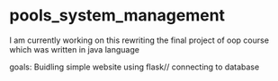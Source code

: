 # pools_system_management
I am currently working on this 
rewriting the final project of oop course which was written in java language

goals:
Buidling simple website using flask//
connecting to database 
